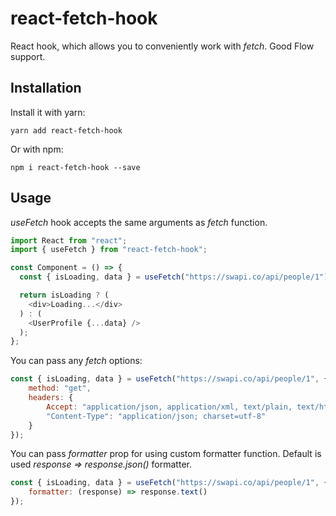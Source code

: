 # react-fetch-hook

React hook, which allows you to conveniently work with *fetch*. Good Flow support.

## Installation

Install it with yarn:

```
yarn add react-fetch-hook
```

Or with npm:

```
npm i react-fetch-hook --save
```

## Usage

*useFetch* hook accepts the same arguments as *fetch* function.

```javascript
import React from "react";
import { useFetch } from "react-fetch-hook";

const Component = () => {
  const { isLoading, data } = useFetch("https://swapi.co/api/people/1");

  return isLoading ? (
    <div>Loading...</div>
  ) : (
    <UserProfile {...data} />
  );
};

```

You can pass any *fetch* options:
```javascript
const { isLoading, data } = useFetch("https://swapi.co/api/people/1", {
    method: "get",
    headers: {
        Accept: "application/json, application/xml, text/plain, text/html, *.*",
        "Content-Type": "application/json; charset=utf-8"
    }
});

```

You can pass *formatter* prop for using custom formatter function. Default is used *response => response.json()* formatter.
```javascript
const { isLoading, data } = useFetch("https://swapi.co/api/people/1", {
    formatter: (response) => response.text()
});

```
